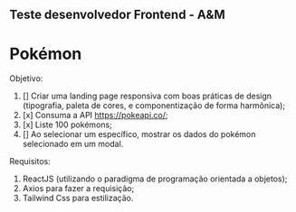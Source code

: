 ## Teste desenvolvedor Frontend - A&M

# Pokémon

Objetivo:

1. [] Criar uma landing page responsiva com boas práticas de design (tipografia,
   paleta de cores, e componentização de forma harmônica);
2. [x] Consuma a API https://pokeapi.co/;
3. [x] Liste 100 pokémons;
4. [] Ao selecionar um específico, mostrar os dados do pokémon selecionado em um modal.

Requisitos:

1. ReactJS (utilizando o paradigma de programação orientada a objetos);
2. Axios para fazer a requisição;
3. Tailwind Css para estilização.
